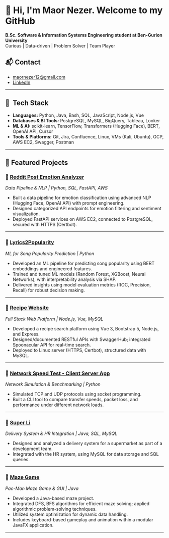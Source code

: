 # 👋 Hi, I'm Maor Nezer. Welcome to my GitHub

**B.Sc. Software & Information Systems Engineering student at Ben-Gurion University**  
Curious | Data-driven | Problem Solver | Team Player

## 📬 Contact

-  maornezer12@gmail.com
- [LinkedIn](https://linkedin.com/in/maor-nezer)
---

## 🧠  Tech Stack

- **Languages:** Python, Java, Bash, SQL, JavaScript, Node.js, Vue
- **Databases & BI Tools:** PostgreSQL, MySQL, BigQuery, Tableau, Looker
- **ML & AI:** scikit-learn, TensorFlow, Transformers (Hugging Face), BERT, OpenAI API, Cursor
- **Tools & Platforms:** Git, Jira, Confluence, Linux, VMs (Kali, Ubuntu), GCP, AWS EC2, Swagger, Postman

---

## 🚀 Featured Projects

### 🔹 [Reddit Post Emotion Analyzer](#)
*Data Pipeline & NLP | Python, SQL, FastAPI, AWS*  
- Built a data pipeline for emotion classification using advanced NLP (Hugging Face, OpenAI API) with prompt engineering.
- Designed categorized API endpoints for emotion filtering and sentiment visualization.
- Deployed FastAPI services on AWS EC2, connected to PostgreSQL, secured with HTTPS (Certbot).
---
### 🔹 [Lyrics2Popularity](#)
*ML for Song Popularity Prediction | Python*  
- Developed an ML pipeline for predicting song popularity using BERT embeddings and engineered features.
- Trained and tuned ML models (Random Forest, XGBoost, Neural Networks), with interpretability analysis via SHAP.
- Delivered insights using model evaluation metrics (ROC, Precision, Recall) for robust decision making.
---
### 🔹 [Recipe Website](#)
*Full Stack Web Platform | Node.js, Vue, MySQL*  
- Developed a recipe search platform using Vue 3, Bootstrap 5, Node.js, and Express.
- Designed/documented RESTful APIs with SwaggerHub; integrated Spoonacular API for real-time search.
- Deployed to Linux server (HTTPS, Certbot), structured data with MySQL.
---
### 🔹 [Network Speed Test - Client Server App](#)
*Network Simulation & Benchmarking | Python*  
- Simulated TCP and UDP protocols using socket programming.
- Built a CLI tool to compare transfer speeds, packet loss, and performance under different network loads.
---
### 🔹 [Super Li](#)
*Delivery System & HR Integration | Java, SQL, MySQL*  
- Designed and analyzed a delivery system for a supermarket as part of a development team.
- Integrated with the HR system, using MySQL for data storage and SQL queries.
---
### 🔹 [Maze Game](#)
*Pac-Man Maze Game & GUI | Java*  
- Developed a Java-based maze project.
- Integrated DFS, BFS algorithms for efficient maze solving; applied algorithmic problem-solving techniques.
- Utilized system optimization for dynamic data handling.
- Includes keyboard-based gameplay and animation within a modular JavaFX application.
---
